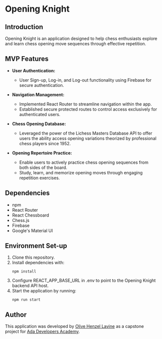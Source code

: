 # Opening Knight

## Introduction

Opening Knight is an application designed to help chess enthusiasts explore and learn chess opening move sequences through effective repetition.

## MVP Features

- **User Authentication:**
  - User Sign-up, Log-in, and Log-out functionality using Firebase for secure authentication.

- **Navigation Management:**
  - Implemented React Router to streamline navigation within the app.
  - Established secure protected routes to control access exclusively for authenticated users.

- **Chess Opening Database:**
  - Leveraged the power of the Lichess Masters Database API to offer users the ability access opening variations theorized by professional chess players since 1952.

- **Opening Repertoire Practice:**
  - Enable users to actively practice chess opening sequences from both sides of the board.
  - Study, learn, and memorize opening moves through engaging repetition exercises.

## Dependencies

- npm
- React Router
- React Chessboard
- Chess.js
- Firebase
- Google's Material UI

## Environment Set-up

1. Clone this repository.
2. Install dependencies with:
    ```
    npm install
    ```
3. Configure REACT_APP_BASE_URL in .env to point to the Opening Knight backend API host.
4. Start the application by running:
    ```
    npm run start
    ```

## Author

This application was developed by [Olive Henzel Lavine](www.linkedin.com/in/olive-lavine) as a capstone project for [Ada Developers Academy](https://adadevelopersacademy.org/).
